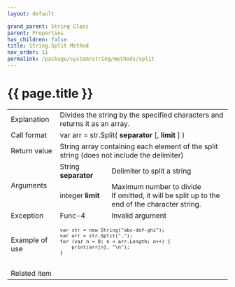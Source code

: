 ```yaml
---
layout: default

grand_parent: String Class
parent: Properties
has_children: false
title: String.Split Method
nav_order: 11
permalink: /package/system/string/methods/split
---
```

# {{ page.title }}
 
<table>
  <tr>
    <td>Explanation</td>
    <td colspan="2">Divides the string by the specified characters and returns it as an array.</td>
  </tr>
  <tr>
    <td>Call format</td>
    <td colspan="2">var arr = str.Split( <b>separator</b> [, <b>limit</b> ] )</td>
  </tr>
  <tr>
    <td>Return value</td>
    <td colspan="2">String array containing each element of the split string (does not include the delimiter)</td>
  </tr>  
  <tr>
    <td rowspan="2">Arguments</td>
    <td>String <b>separator</b></td>
    <td>Delimiter to split a string</td>
  </tr>
  <tr>
    <td>integer <b>limit</b></td>
    <td>Maximum number to divide<br>If omitted, it will be split up to the end of the character string.</td>
  </tr>
  <tr>
    <td>Exception</td>
    <td>Func-4</td>
    <td>Invalid argument</td>
  </tr>
  <tr>
    <td>Example of use</td>
    <td colspan="2"><code><pre>
var str = new String("abc-def-ghi");
var arr = str.Split("-");
for (var n = 0; n < arr.Length; n++) {
    print(arr[n], "\n");
}
    </pre></code></td>
  </tr>
  <tr>
    <td>Related item</td>
    <td colspan="2"></td>
  </tr>
</table>